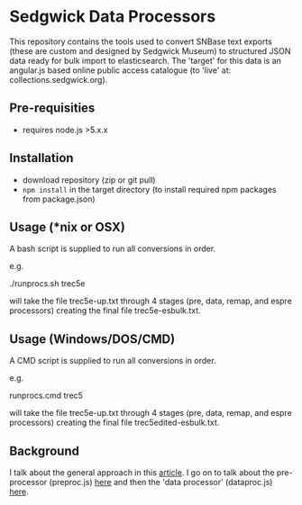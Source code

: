 

# Sedgwick Data Processors
This repository contains the tools used to convert SNBase text exports (these are custom and designed by Sedgwick Museum) to structured JSON data ready for bulk import to elasticsearch.
The 'target' for this data is an angular.js based online public access catalogue (to 'live' at: collections.sedgwick.org).

## Pre-requisities
* requires node.js >5.x.x

## Installation
* download repository (zip or git pull)
* `npm install` in the target directory (to install required npm packages from package.json)

## Usage (\*nix or OSX)
A bash script is supplied to run all conversions in order.

e.g.

./runprocs.sh trec5e

will take the file trec5e-up.txt through 4 stages (pre, data, remap, and espre processors) creating the final file trec5e-esbulk.txt.

## Usage (Windows/DOS/CMD)
A CMD script is supplied to run all conversions in order.

e.g.

runprocs.cmd trec5

will take the file trec5e-up.txt through 4 stages (pre, data, remap, and espre processors) creating the final file trec5edited-esbulk.txt.

## Background
I talk about the general approach in this [article](http://www.datarefinery.io/blog/2015-08-28/). I go on to talk about the pre-processor (preproc.js) [here](http://www.datarefinery.io/blog/2015-11-08/) and then the 'data processor' (dataproc.js) [here](http://www.datarefinery.io/blog/2015-11-11/).
